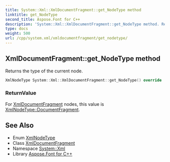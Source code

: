 ```yaml
---
title: System::Xml::XmlDocumentFragment::get_NodeType method
linktitle: get_NodeType
second_title: Aspose.Font for C++
description: 'System::Xml::XmlDocumentFragment::get_NodeType method. Returns the type of the current node in C++.'
type: docs
weight: 500
url: /cpp/system.xml/xmldocumentfragment/get_nodetype/
---
```

## XmlDocumentFragment::get_NodeType method


Returns the type of the current node.

```cpp
XmlNodeType System::Xml::XmlDocumentFragment::get_NodeType() override
```


### ReturnValue

For [XmlDocumentFragment](../) nodes, this value is [XmlNodeType::DocumentFragment](../../xmlnodetype/).

## See Also

* Enum [XmlNodeType](../../xmlnodetype/)
* Class [XmlDocumentFragment](../)
* Namespace [System::Xml](../../)
* Library [Aspose.Font for C++](../../../)
